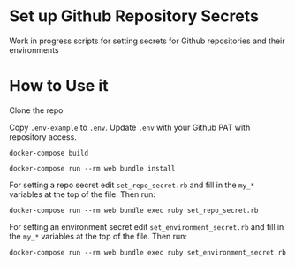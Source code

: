 # Set up Github Repository Secrets
Work in progress scripts for setting secrets for Github repositories and their environments

# How to Use it
Clone the repo

Copy `.env-example` to `.env`. Update `.env` with your Github PAT with repository access.

`docker-compose build`

`docker-compose run --rm web bundle install`

For setting a repo secret edit `set_repo_secret.rb` and fill in the `my_*` variables at the top of the file. Then run:
```
docker-compose run --rm web bundle exec ruby set_repo_secret.rb
```


For setting an environment secret edit `set_environment_secret.rb` and fill in the `my_*` variables at the top of the file. Then run:
```
docker-compose run --rm web bundle exec ruby set_environment_secret.rb
```
